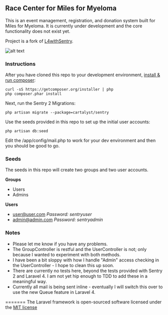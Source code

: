 ## Race Center for Miles for Myeloma

This is an event management, registration, and donation system built for Miles for Myeloma. 
It is currently under development and the core functionality does not exist yet.

Project is a fork of [L4withSentry](https://github.com/rydurham/L4withSentry).

![alt text](https://travis-ci.org/jcummins/MilesRaceCenter.png?branch=master "Build Status")

### Instructions

After you have cloned this repo to your development environment, [install & run composer](http://niallobrien.me/2013/03/installing-and-updating-laravel-4/): 

	curl -sS https://getcomposer.org/installer | php
	php composer.phar install

Next, run the Sentry 2 Migrations: 

	php artisan migrate --package=cartalyst/sentry

Use the seeds provided in this repo to set up the initial user accounts: 

	php artisan db:seed

Edit the /app/config/mail.php to work for your dev environment and then you should be good to go. 

### Seeds
The seeds in this repo will create two groups and two user accounts.

__Groups__
* Users
* Admins

__Users__
* user@user.com  *Password: sentryuser*
* admin@admin.com *Password: sentryadmin*

### Notes

* Please let me know if you have any problems. 
* The GroupController is restful and the UserController is not; only because I wanted to experiment with both methods.
* I have been a bit sloppy with how I handle "Admin" access checking in the UserController - I hope to clean this up soon.
* There are currently no tests here, beyond the tests provided with Sentry 2 and Laravel 4.  I am not yet hip enough to TDD to add these in a meaningful way.
* Currently all mail is being sent inline - eventually I will switch this over to use the new Queue feature in Laravel 4.


=======
The Laravel framework is open-sourced software licensed under the [MIT license](http://opensource.org/licenses/MIT)
